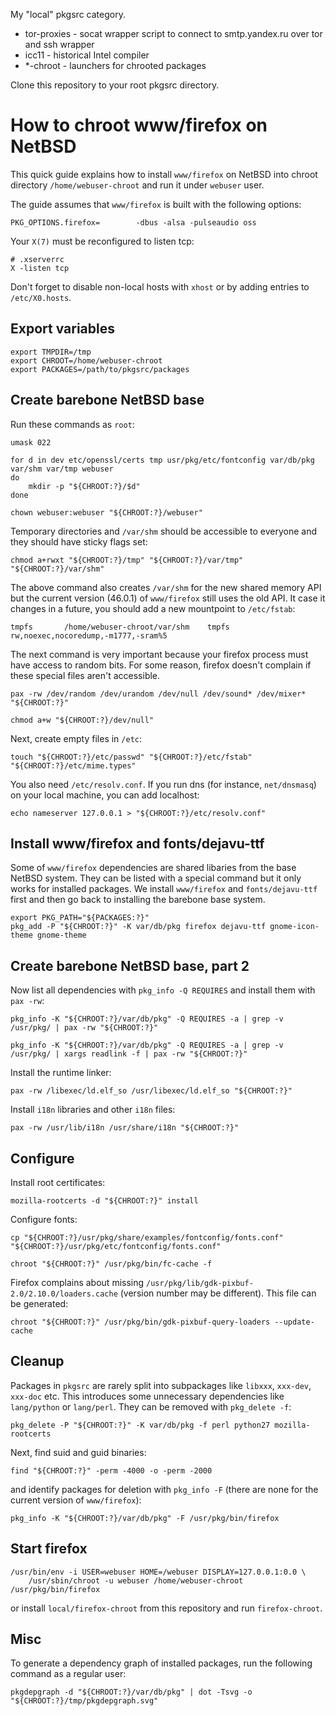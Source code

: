 My "local" pkgsrc category.

- tor-proxies - socat wrapper script to connect to smtp.yandex.ru over tor and ssh wrapper
- icc11 - historical Intel compiler
- \*-chroot - launchers for chrooted packages

Clone this repository to your root pkgsrc directory.

How to chroot www/firefox on NetBSD
===================================

This quick guide explains how to install `www/firefox` on NetBSD into
chroot directory `/home/webuser-chroot` and run it under `webuser` user.

The guide assumes that `www/firefox` is built with the following options:

	PKG_OPTIONS.firefox=		-dbus -alsa -pulseaudio oss

Your `X(7)` must be reconfigured to listen tcp:

	# .xserverrc
	X -listen tcp

Don't forget to disable non-local hosts with `xhost` or by adding
entries to `/etc/X0.hosts`.

Export variables
----------------

	export TMPDIR=/tmp
	export CHROOT=/home/webuser-chroot
	export PACKAGES=/path/to/pkgsrc/packages

Create barebone NetBSD base
---------------------------

Run these commands as `root`:

	umask 022
	
	for d in dev etc/openssl/certs tmp usr/pkg/etc/fontconfig var/db/pkg var/shm var/tmp webuser
	do
		mkdir -p "${CHROOT:?}/$d"
	done
	
	chown webuser:webuser "${CHROOT:?}/webuser"

Temporary directories and `/var/shm` should be accessible to everyone
and they should have sticky flags set:

	chmod a+rwxt "${CHROOT:?}/tmp" "${CHROOT:?}/var/tmp" "${CHROOT:?}/var/shm"

The above command also creates `/var/shm` for the new shared memory API but
the current version (46.0.1) of `www/firefox` still uses the old API. It case
it changes in a future, you should add a new mountpoint to `/etc/fstab`:

	tmpfs		/home/webuser-chroot/var/shm	tmpfs	rw,noexec,nocoredump,-m1777,-sram%5

The next command is very important because your firefox process
must have access to random bits. For some reason, firefox doesn't
complain if these special files aren't accessible.

	pax -rw /dev/random /dev/urandom /dev/null /dev/sound* /dev/mixer* "${CHROOT:?}"
	
	chmod a+w "${CHROOT:?}/dev/null"

Next, create empty files in `/etc`:

	touch "${CHROOT:?}/etc/passwd" "${CHROOT:?}/etc/fstab" "${CHROOT:?}/etc/mime.types"

You also need `/etc/resolv.conf`. If you run dns (for instance, `net/dnsmasq`)
on your local machine, you can add localhost:

	echo nameserver 127.0.0.1 > "${CHROOT:?}/etc/resolv.conf"

Install www/firefox and fonts/dejavu-ttf
----------------------------------------

Some of `www/firefox` dependencies are shared libaries from the
base NetBSD system. They can be listed with a special command
but it only works for installed packages. We install `www/firefox`
and `fonts/dejavu-ttf` first and then go back to installing
the barebone base system.

	export PKG_PATH="${PACKAGES:?}"
	pkg_add -P "${CHROOT:?}" -K var/db/pkg firefox dejavu-ttf gnome-icon-theme gnome-theme

Create barebone NetBSD base, part 2
-----------------------------------

Now list all dependencies with `pkg_info -Q REQUIRES` and install
them with `pax -rw`:

	pkg_info -K "${CHROOT:?}/var/db/pkg" -Q REQUIRES -a | grep -v /usr/pkg/ | pax -rw "${CHROOT:?}"
	
	pkg_info -K "${CHROOT:?}/var/db/pkg" -Q REQUIRES -a | grep -v /usr/pkg/ | xargs readlink -f | pax -rw "${CHROOT:?}"


Install the runtime linker:

	pax -rw /libexec/ld.elf_so /usr/libexec/ld.elf_so "${CHROOT:?}"

Install `i18n` libraries and other `i18n` files:

	pax -rw /usr/lib/i18n /usr/share/i18n "${CHROOT:?}"

Configure
---------

Install root certificates:

	mozilla-rootcerts -d "${CHROOT:?}" install

Configure fonts:

	cp "${CHROOT:?}/usr/pkg/share/examples/fontconfig/fonts.conf" "${CHROOT:?}/usr/pkg/etc/fontconfig/fonts.conf"

	chroot "${CHROOT:?}" /usr/pkg/bin/fc-cache -f

Firefox complains about missing
`/usr/pkg/lib/gdk-pixbuf-2.0/2.10.0/loaders.cache` (version number
may be different). This file can be generated:

	chroot "${CHROOT:?}" /usr/pkg/bin/gdk-pixbuf-query-loaders --update-cache

Cleanup
-------

Packages in `pkgsrc` are rarely split into subpackages like `libxxx`,
`xxx-dev`, `xxx-doc` etc. This introduces some unnecessary dependencies
like `lang/python` or `lang/perl`. They can be removed with `pkg_delete -f`:

	pkg_delete -P "${CHROOT:?}" -K var/db/pkg -f perl python27 mozilla-rootcerts

Next, find suid and guid binaries:

	find "${CHROOT:?}" -perm -4000 -o -perm -2000

and identify packages for deletion with `pkg_info -F` (there are none for
the current version of `www/firefox`):

	pkg_info -K "${CHROOT:?}/var/db/pkg" -F /usr/pkg/bin/firefox

Start firefox
-------------

	/usr/bin/env -i USER=webuser HOME=/webuser DISPLAY=127.0.0.1:0.0 \
		/usr/sbin/chroot -u webuser /home/webuser-chroot /usr/pkg/bin/firefox 

or install `local/firefox-chroot` from this repository and run `firefox-chroot`.

Misc
----

To generate a dependency graph of installed packages, run the following command
as a regular user:

	pkgdepgraph -d "${CHROOT:?}/var/db/pkg" | dot -Tsvg -o "${CHROOT:?}/tmp/pkgdepgraph.svg"
